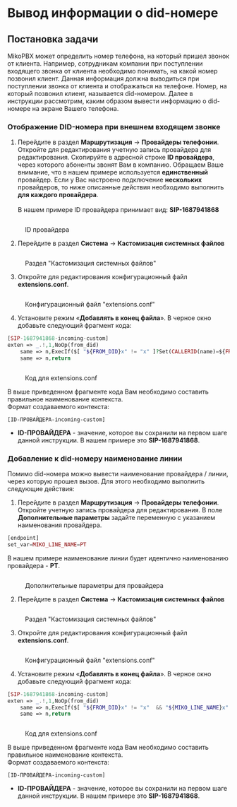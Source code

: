 # Вывод информации о did-номере

## Постановка задачи <a href="#postanovka_zadachi" id="postanovka_zadachi"></a>

MikoPBX может определить номер телефона, на который пришел звонок от клиента. Например, сотрудникам компании при поступлении входящего звонка от клиента необходимо понимать, на какой номер позвонил клиент. Данная информация должна выводиться при поступлении звонка от клиента и отображаться на телефоне. Номер, на который позвонил клиент, называется did-номером. Далее в инструкции рассмотрим, каким образом вывести информацию о did-номере на экране Вашего телефона.

### Отображение DID-номера при внешнем входящем звонке <a href="#otobrazhenie_did-nomera_pri_vneshnem_vxodjaschem_zvonke" id="otobrazhenie_did-nomera_pri_vneshnem_vxodjaschem_zvonke"></a>

1. Перейдите в раздел **Маршрутизация** → **Провайдеры телефонии**. Откройте для редактирования учетную запись провайдера для редактирования. Скопируйте в адресной строке **ID провайдера**, через которого абоненты звонят Вам в компанию. Обращаем Ваше внимание, что в нашем примере используется **единственный** провайдер. Если у Вас настроено подключение **нескольких** провайдеров, то ниже описанные действия необходимо выполнить **для каждого провайдера**.\
   \
   В нашем примере ID провайдера принимает вид: **SIP-1687941868**

<figure><img src="../../.gitbook/assets/image (19).png" alt=""><figcaption><p>ID провайдера</p></figcaption></figure>

2. Перейдите в раздел **Система** -> **Кастомизация системных файлов**

<figure><img src="../../.gitbook/assets/image (20).png" alt=""><figcaption><p>Раздел "Кастомизация системных файлов"</p></figcaption></figure>

3. Откройте для редактирования конфигурационный файл **extensions.conf**.&#x20;

<figure><img src="../../.gitbook/assets/image (21).png" alt=""><figcaption><p>Конфигурационный файл "extensions.conf"</p></figcaption></figure>

4. Установите режим «**Добавлять в конец файла**». В черное окно добавьте следующий фрагмент кода:

```php
[SIP-1687941868-incoming-custom]
exten => _.!,1,NoOp(from_did)
    same => n,ExecIf($[ "${FROM_DID}x" != "x" ]?Set(CALLERID(name)=${FROM_DID}))
    same => n,return
```

<figure><img src="../../.gitbook/assets/codeForExtensionsconf.png" alt=""><figcaption><p>Код для extensions.conf</p></figcaption></figure>

В выше приведенном фрагменте кода Вам необходимо составить правильное наименование контекста.\
Формат создаваемого контекста:

```
[ID-ПРОВАЙДЕРА-incoming-custom]
```

* **ID-ПРОВАЙДЕРА** - значение, которое вы сохранили на первом шаге данной инструкции. В нашем примере это **SIP-1687941868**.

### Добавление к did-номеру наименование линии <a href="#dobavlenie_k_did-nomeru_naimenovanie_linii" id="dobavlenie_k_did-nomeru_naimenovanie_linii"></a>

Помимо did-номера можно вывести наименование провайдера / линии, через которую прошел вызов. Для этого необходимо выполнить следующие действия:

1. Перейдите в раздел **Маршрутизация** → **Провайдеры телефонии**. Откройте учетную запись провайдера для редактирования. В поле **Дополнительные параметры** задайте переменную с указанием наименования провайдера.

```php
[endpoint]
set_var=MIKO_LINE_NAME=PT
```

В нашем примере наименование линии будет идентично наименованию провайдера - **PT**.

<figure><img src="../../.gitbook/assets/extraParameters (1).png" alt=""><figcaption><p>Дополнительные параметры для провайдера </p></figcaption></figure>

2. Перейдите в раздел **Система** -> **Кастомизация системных файлов**

<figure><img src="../../.gitbook/assets/image (22).png" alt=""><figcaption><p>Раздел "Кастомизация системных файлов"</p></figcaption></figure>

3. Откройте для редактирования конфигурационный файл **extensions.conf**.

<figure><img src="../../.gitbook/assets/image (23).png" alt=""><figcaption><p>Конфигурационный файл "extensions.conf"</p></figcaption></figure>

4. Установите режим «**Добавлять в конец файла**». В черное окно добавьте следующий фрагмент кода:

```php
[SIP-1687941868-incoming-custom]
exten => _.!,1,NoOp(from_did)
    same => n,ExecIf($[ "${FROM_DID}x" != "x"  && "${MIKO_LINE_NAME}x" != "x" ]?Set(CALLERID(name)=${MIKO_LINE_NAME} ${FROM_DID}))
    same => n,return	
```

<figure><img src="../../.gitbook/assets/codeForExtensionsconf2.png" alt=""><figcaption><p>Код для extensions.conf</p></figcaption></figure>

В выше приведенном фрагменте кода Вам необходимо составить правильное наименование контекста.\
Формат создаваемого контекста:

```
[ID-ПРОВАЙДЕРА-incoming-custom]
```

* **ID-ПРОВАЙДЕРА** - значение, которое вы сохранили на первом шаге данной инструкции. В нашем примере это **SIP-1687941868**.
